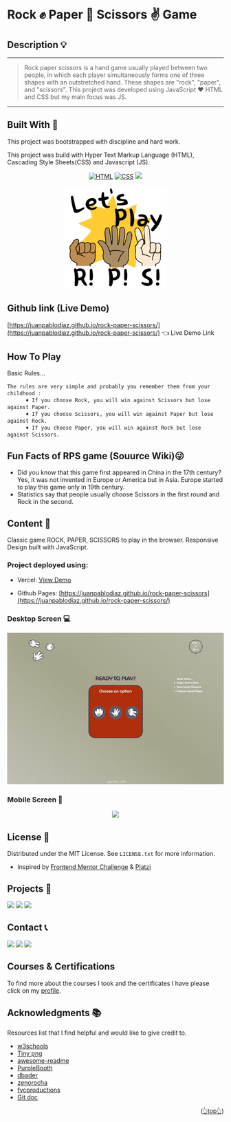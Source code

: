 <div id="top"></div>

# Rock ✊ Paper 🤚 Scissors ✌ Game


<!-- ABOUT THE PROJECT -->

## Description 💡
---
> Rock paper scissors is a hand game usually played between two people, in which each player simultaneously forms one of three shapes with an outstretched hand. These shapes are "rock", "paper", and "scissors". This project was developed using JavaScript ❤ HTML and CSS but my main focus was JS.
---
<!-- BUILD WITH -->

## Built With 🔑

This project was bootstrapped with discipline and hard work.

This project was build with Hyper Text Markup Language (HTML), Cascading Style Sheets(CSS) and Javascript (JS).

<div align="center">

[![HTML](https://img.shields.io/badge/HTML5-E34F26?style=for-the-badge&logo=html5&logoColor=white)](https://www.w3schools.com/whatis/whatis_html.asp)
[![CSS](https://img.shields.io/badge/CSS3-1572B6?style=for-the-badge&logo=css3&logoColor=white)](https://www.w3schools.com/whatis/whatis_css.asp)
[![](https://img.shields.io/badge/JavaScript-323330?style=for-the-badge&logo=javascript&logoColor=F7DF1E)](https://www.w3schools.com/whatis/whatis_js.asp)
</div>

<div align="center">

![](./img/github.png)
</div>

## Github link (Live Demo)

[https://juanpablodiaz.github.io/rock-paper-scissors/](https://juanpablodiaz.github.io/rock-paper-scissors/) 👈 Live Demo Link 

## How To Play

Basic Rules...

    The rules are very simple and probably you remember them from your childhood :
          ♦ If you choose Rock, you will win against Scissors but lose against Paper.
          ♦ If you choose Scissors, you will win against Paper but lose against Rock.
          ♦ If you choose Paper, you will win against Rock but lose against Scissors.

## Fun Facts of RPS game (Souurce Wiki)😜
- Did you know that this game first appeared in China in the 17th century? Yes, it was not invented in Europe or America but in Asia. Europe started to play this game only in 19th century.
- Statistics say that people usually choose Scissors in the first round and Rock in the second.

<!-- CONTENT -->

## Content 🚦

Classic game ROCK, PAPER, SCISSORS to play in the browser. Responsive Design built with JavaScript.

### Project deployed using:
 - Vercel: [View Demo](https://youtube-ten-beta.vercel.app/)

- Github Pages: [https://juanpablodiaz.github.io/rock-paper-scissors](https://juanpablodiaz.github.io/rock-paper-scissors/)

<!-- VIEWS -->

### Desktop Screen 💻

<div align="center">

![](./img/desktop.png)
</div>

### Mobile Screen 📱

<div align="center">

![](./img/mobile.png)
</div>

<!-- LICENSE -->

## License 📜

Distributed under the MIT License. See `LICENSE.txt` for more information.
- Inspired by [Frontend Mentor Challenge](https://www.frontendmentor.io/challenges/rock-paper-scissors-game-pTgwgvgH) & [Platzi](https://www.platzi.com)


<!-- PROJECTS -->

## Projects 🚀

![](https://img.shields.io/badge/Platzi_Repos-121f3d?style=for-the-badge&logo=Platzi&logoColor=98CA3F)
[![](https://img.shields.io/badge/2021-222?style=for-the-badge)](https://github.com/JuanPabloDiaz/platzi/tree/main/2021)
[![](https://img.shields.io/badge/2022-222?style=for-the-badge)](https://github.com/JuanPabloDiaz/platzi/tree/main/2022)
<!-- CONTACT -->

## Contact 📞

[![](https://img.shields.io/badge/@1diazdev-fff?style=for-the-badge&logo=linkedin&logoColor=0A66C2)](https://www.linkedin.com/in/1diazdev/)
[![](https://img.shields.io/badge/@1diazdev-fff?style=for-the-badge&logo=Twitter&logoColor=1DA1F2)](https://www.twitter.com/1diazdev)
[![](https://img.shields.io/badge/Gmail-fff?style=for-the-badge&logo=gmail&logoColor=EA4335)](mailto:juan.diaz93@hotmail.com)

 ## Courses & Certifications

 To find more about the courses I took and the certificates I have please click on my [profile](https://platzi.com/p/DiazJuan/).
<!-- ACKNOWLEDGMENTS -->

## Acknowledgments 📚

Resources list that I find helpful and would like to give credit to.

- [w3schools](https://www.w3schools.com/)
- [Tiny png](https://tinypng.com/)
- [awesome-readme](https://github.com/matiassingers/awesome-readme)
- [PurpleBooth](https://gist.github.com/PurpleBooth/109311bb0361f32d87a2)
- [dbader](https://github.com/dbader/readme-template)
- [zenorocha](https://gist.github.com/zenorocha/4526327)
- [fvcproductions](https://gist.github.com/fvcproductions/1bfc2d4aecb01a834b46)
- [Git doc](https://git-scm.com/doc)

<p align="right">(<a href="#top">👆top👆</a>)</p>
